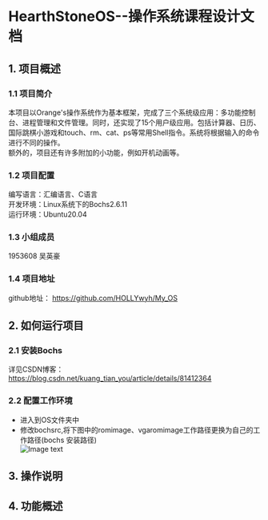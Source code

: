 # HearthStoneOS--操作系统课程设计文档
## 1. 项目概述
### 1.1 项目简介
   本项目以Orange's操作系统作为基本框架，完成了三个系统级应用：多功能控制台、进程管理和文件管理。同时，还实现了15个用户级应用。包括计算器、日历、国际跳棋小游戏和touch、rm、cat、ps等常用Shell指令。系统将根据输入的命令进行不同的操作。  
   额外的，项目还有许多附加的小功能，例如开机动画等。  
### 1.2 项目配置
编写语言：汇编语言、C语言  
开发环境：Linux系统下的Bochs2.6.11  
运行环境：Ubuntu20.04  
### 1.3 小组成员
1953608 吴英豪  
### 1.4 项目地址
github地址： https://github.com/HOLLYwyh/My_OS  
## 2. 如何运行项目
### 2.1 安装Bochs
详见CSDN博客：https://blog.csdn.net/kuang_tian_you/article/details/81412364  
### 2.2 配置工作环境
- 进入到OS文件夹中  
- 修改bochsrc,将下图中的romimage、vgaromimage工作路径更换为自己的工作路径(bochs 安装路径)  
![Image text](https://github.com/HOLLYwyh/My_OS/main/pictures/bochsrc.png)  

## 3. 操作说明
## 4. 功能概述
